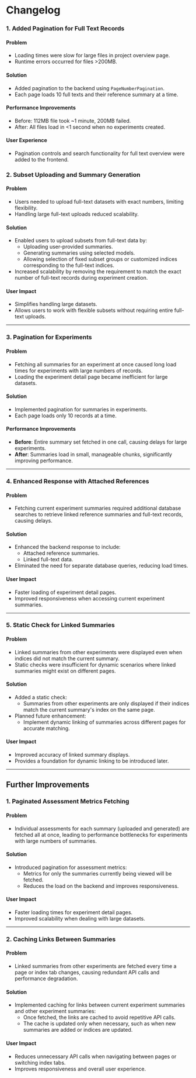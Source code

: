 # Changelog
### 1. Added Pagination for Full Text Records
#### Problem
- Loading times were slow for large files in project overview page.
- Runtime errors occurred for files >200MB.

#### Solution
- Added pagination to the backend using `PageNumberPagination`.
- Each page loads 10 full texts and their reference summary at a time.

#### Performance Improvements
- Before: 112MB file took ~1 minute, 200MB failed.
- After: All files load in <1 second when no experiments created.

#### User Experience
- Pagination controls and search functionality for full text overview were added to the frontend.

### 2. Subset Uploading and Summary Generation
#### Problem
- Users needed to upload full-text datasets with exact numbers, limiting flexibility.
- Handling large full-text uploads reduced scalability.

#### Solution
- Enabled users to upload subsets from full-text data by:
  - Uploading user-provided summaries.
  - Generating summaries using selected models.
  - Allowing selection of fixed subset groups or customized indices corresponding to the full-text indices.
- Increased scalability by removing the requirement to match the exact number of full-text records during experiment creation.

#### User Impact
- Simplifies handling large datasets.
- Allows users to work with flexible subsets without requiring entire full-text uploads.

---

### 3. Pagination for Experiments
#### Problem
- Fetching all summaries for an experiment at once caused long load times for experiments with large numbers of records.
- Loading the experiment detail page became inefficient for large datasets.

#### Solution
- Implemented pagination for summaries in experiments.
- Each page loads only 10 records at a time.

#### Performance Improvements
- **Before**: Entire summary set fetched in one call, causing delays for large experiments.
- **After**: Summaries load in small, manageable chunks, significantly improving performance.

---

### 4. Enhanced Response with Attached References
#### Problem
- Fetching current experiment summaries required additional database searches to retrieve linked reference summaries and full-text records, causing delays.

#### Solution
- Enhanced the backend response to include:
  - Attached reference summaries.
  - Linked full-text data.
- Eliminated the need for separate database queries, reducing load times.

#### User Impact
- Faster loading of experiment detail pages.
- Improved responsiveness when accessing current experiment summaries.

---

### 5. Static Check for Linked Summaries
#### Problem
- Linked summaries from other experiments were displayed even when indices did not match the current summary.
- Static checks were insufficient for dynamic scenarios where linked summaries might exist on different pages.

#### Solution
- Added a static check:
  - Summaries from other experiments are only displayed if their indices match the current summary's index on the same page.
- Planned future enhancement:
  - Implement dynamic linking of summaries across different pages for accurate matching.

#### User Impact
- Improved accuracy of linked summary displays.
- Provides a foundation for dynamic linking to be introduced later.

---

## Further Improvements

### 1. Paginated Assessment Metrics Fetching
#### Problem
- Individual assessments for each summary (uploaded and generated) are fetched all at once, leading to performance bottlenecks for experiments with large numbers of summaries.

#### Solution
- Introduced pagination for assessment metrics:
  - Metrics for only the summaries currently being viewed will be fetched.
  - Reduces the load on the backend and improves responsiveness.

#### User Impact
- Faster loading times for experiment detail pages.
- Improved scalability when dealing with large datasets.

---

### 2. Caching Links Between Summaries
#### Problem
- Linked summaries from other experiments are fetched every time a page or index tab changes, causing redundant API calls and performance degradation.

#### Solution
- Implemented caching for links between current experiment summaries and other experiment summaries:
  - Once fetched, the links are cached to avoid repetitive API calls.
  - The cache is updated only when necessary, such as when new summaries are added or indices are updated.

#### User Impact
- Reduces unnecessary API calls when navigating between pages or switching index tabs.
- Improves responsiveness and overall user experience.

